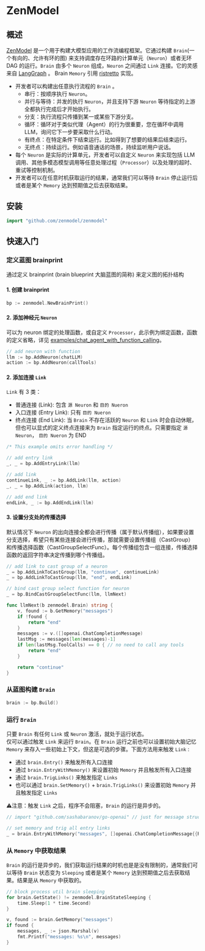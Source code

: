 # ZenModel

## 概述
[ZenModel](https://github.com/zenmodel/zenmodel) 是一个用于构建大模型应用的工作流编程框架。它通过构建 `Brain`(一个有向的、允许有环的图)
来支持调度存在环路的计算单元（`Neuron`）或者无环 DAG 的运行。`Brain` 由多个 `Neuron` 组成，`Neuron` 之间通过 `Link`
连接。它的灵感来自 [LangGraph](https://github.com/langchain-ai/langgraph) 。 Brain `Memory` 引用 [ristretto](https://github.com/dgraph-io/ristretto) 实现。

- 开发者可以构建出任意执行流程的 `Brain` 。
  - 串行：按顺序执行 `Neuron`。
  - 并行与等待：并发的执行 `Neuron`，并且支持下游 `Neuron` 等待指定的上游全都执行完成后才开始执行。
  - 分支：执行流程只传播到某一或某些下游分支。
  - 循环：循环对于类似代理（Agent）的行为很重要，您在循环中调用 LLM，询问它下一步要采取什么行动。
  - 有终点：在特定条件下结束运行。比如得到了想要的结果后结束运行。
  - 无终点：持续运行。例如语音通话的场景，持续监听用户说话。
- 每个 `Neuron` 是实际的计算单元，开发者可以自定义 `Neuron` 来实现包括 LLM 调用、其他多模态模型调用等任意处理过程（`Processor`）以及处理的超时、重试等控制机制。
- 开发者可以在任意时机获取运行的结果，通常我们可以等待 `Brain` 停止运行后或者是某个 `Memory` 达到预期值之后去获取结果。

## 安装

```go
import "github.com/zenmodel/zenmodel"
```

## 快速入门

### 定义蓝图 brainprint 

通过定义 brainprint (brain blueprint 大脑蓝图的简称) 来定义图的拓扑结构

#### 1. 创建 brainprint

```go
bp := zenmodel.NewBrainPrint()
```

#### 2. 添加神经元 `Neuron`

可以为 neuron 绑定的处理函数，或自定义 `Processor`，此示例为绑定函数，函数的定义省略，详见 [examples/chat_agent_with_function_calling](examples/chat_agent/chat_agent_with_function_calling/main.go)。

```go
// add neuron with function
llm := bp.AddNeuron(chatLLM)
action := bp.AddNeuron(callTools)
```

#### 2. 添加连接 `Link`

`Link` 有 3 类：
- 普通连接 (Link): 包含 `源 Neuron` 和 `目的 Nueron`
- 入口连接 (Entry Link): 只有 `目的 Nueron`
- 终点连接 (End Link): 当 `Brain` 不存在活跃的 `Neuron` 和 `Link` 时会自动休眠，但也可以显式的定义终点连接来为 `Brain` 指定运行的终点。只需要指定  `源 Neuron`，  `目的 Nueron` 为 END

```go
/* This example omits error handling */

// add entry link
_, _ = bp.AddEntryLink(llm)

// add link
continueLink, _ := bp.AddLink(llm, action)
_, _ = bp.AddLink(action, llm)

// add end link
endLink, _ := bp.AddEndLink(llm)
```

#### 3. 设置分支处的传播选择

默认情况下 `Neuron` 的出向连接全都会进行传播（属于默认传播组），如果要设置分支选择，希望只有某些连接会进行传播，那就需要设置传播组（CastGroup）和传播选择函数（CastGroupSelectFunc）。每个传播组包含一组连接，传播选择函数的返回字符串决定传播到哪个传播组。

```go
// add link to cast group of a neuron
_ = bp.AddLinkToCastGroup(llm, "continue", continueLink)
_ = bp.AddLinkToCastGroup(llm, "end", endLink)

// bind cast group select function for neuron
_ = bp.BindCastGroupSelectFunc(llm, llmNext)
```

```go
func llmNext(b zenmodel.Brain) string {
	v, found := b.GetMemory("messages")
	if !found {
		return "end"
	}
	messages := v.([]openai.ChatCompletionMessage)
	lastMsg := messages[len(messages)-1]
	if len(lastMsg.ToolCalls) == 0 { // no need to call any tools
		return "end"
	}

	return "continue"
}
```

### 从蓝图构建 `Brain`

```go
brain := bp.Build()
```

### 运行 `Brain`
只要 `Brain` 有任何 `Link` 或 `Neuron` 激活，就处于运行状态。  
仅可以通过触发 `Link` 来运行 `Brain`。在 `Brain` 运行之前也可以设置初始大脑记忆 `Memory` 来存入一些初始上下文，但这是可选的步骤。下面方法用来触发 `Link` :

- 通过 `brain.Entry()` 来触发所有入口连接
- 通过 `brain.EntryWithMemory()` 来设置初始 `Memory` 并且触发所有入口连接
- 通过 `brain.TrigLinks()` 来触发指定 `Links`
- 也可以通过 `brain.SetMemory()` + `brain.TrigLinks()` 来设置初始 `Memory` 并且触发指定 `Links`

⚠️注意：触发 `Link` 之后，程序不会阻塞，`Brain` 的运行是异步的。
```go
// import "github.com/sashabaranov/go-openai" // just for message struct

// set memory and trig all entry links
_ = brain.EntryWithMemory("messages", []openai.ChatCompletionMessage{{Role: openai.ChatMessageRoleUser, Content: "What is the weather in Boston today?"}})
```


### 从 `Memory` 中获取结果

`Brain` 的运行是异步的，我们获取运行结果的时机也是是没有限制的，通常我们可以等待 `Brain` 状态变为 `Sleeping` 或者是某个 `Memory` 达到预期值之后去获取结果。结果是从 `Memory` 中获取的。
```go
// block process util brain sleeping
for brain.GetState() != zenmodel.BrainStateSleeping {
    time.Sleep(1 * time.Second)
}

v, found := brain.GetMemory("messages")
if found {
    messages, _ := json.Marshal(v)
    fmt.Printf("messages: %s\n", messages)
}
```
